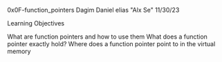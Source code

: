 0x0F-function_pointers Dagim Daniel elias "Alx Se" 11/30/23

Learning Objectives

What are function pointers and how to use them
What does a function pointer exactly hold?
Where does a function pointer point to in the virtual memory
